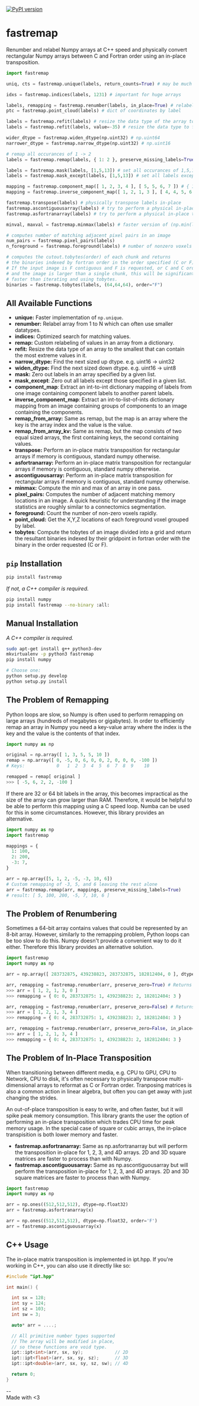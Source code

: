 [![PyPI version](https://badge.fury.io/py/fastremap.svg)](https://badge.fury.io/py/fastremap)  

# fastremap

Renumber and relabel Numpy arrays at C++ speed and physically convert rectangular Numpy arrays between C and Fortran order using an in-place transposition.   

```python
import fastremap

uniq, cts = fastremap.unique(labels, return_counts=True) # may be much faster than np.unique

idxs = fastremap.indices(labels, 1231) # important for huge arrays

labels, remapping = fastremap.renumber(labels, in_place=True) # relabel values from 1 and refit data type
ptc = fastremap.point_cloud(labels) # dict of coordinates by label

labels = fastremap.refit(labels) # resize the data type of the array to fit extrema
labels = fastremap.refit(labels, value=-35) # resize the data type to fit the value provided

wider_dtype = fastremap.widen_dtype(np.uint32) # np.uint64
narrower_dtype = fastremap.narrow_dtype(np.uint32) # np.uint16

# remap all occurances of 1 -> 2
labels = fastremap.remap(labels, { 1: 2 }, preserve_missing_labels=True, in_place=True)

labels = fastremap.mask(labels, [1,5,13]) # set all occurances of 1,5,13 to 0
labels = fastremap.mask_except(labels, [1,5,13]) # set all labels except 1,5,13 to 0

mapping = fastremap.component_map([ 1, 2, 3, 4 ], [ 5, 5, 6, 7 ]) # { 1: 5, 2: 5, 3: 6, 4: 7 }
mapping = fastremap.inverse_component_map([ 1, 2, 1, 3 ], [ 4, 4, 5, 6 ]) # { 1: [ 4, 5 ], 2: [ 4 ], 3: [ 6 ] }

fastremap.transpose(labels) # physically transpose labels in-place
fastremap.ascontiguousarray(labels) # try to perform a physical in-place transposition to C order
fastremap.asfortranarray(labels) # try to perform a physical in-place transposition to F order

minval, maxval = fastremap.minmax(labels) # faster version of (np.min(labels), np.max(labels))

# computes number of matching adjacent pixel pairs in an image
num_pairs = fastremap.pixel_pairs(labels)  
n_foreground = fastremap.foreground(labels) # number of nonzero voxels

# computes the cutout.tobytes(order) of each chunk and returns
# the binaries indexed by fortran order in the order specified (C or F)
# If the input image is F contiguous and F is requested, or C and C order,
# and the image is larger than a single chunk, this will be significantly
# faster than iterating and using tobytes.
binaries = fastremap.tobytes(labels, (64,64,64), order="F")
```

## All Available Functions 
- **unique:** Faster implementation of `np.unique`.
- **renumber:** Relabel array from 1 to N which can often use smaller datatypes.
- **indices:** Optimized search for matching values.
- **remap:** Custom relabeling of values in an array from a dictionary.
- **refit:** Resize the data type of an array to the smallest that can contain the most extreme values in it.
- **narrow_dtype:** Find the next sized up dtype. e.g. uint16 -> uint32
- **widen_dtype:** Find the next sized down dtype. e.g. uint16 -> uint8
- **mask:** Zero out labels in an array specified by a given list.
- **mask_except**: Zero out all labels except those specified in a given list.
- **component_map**: Extract an int-to-int dictionary mapping of labels from one image containing component labels to another parent labels.  
- **inverse_component_map**: Extract an int-to-list-of-ints dictionary mapping from an image containing groups of components to an image containing the components.  
- **remap_from_array:** Same as remap, but the map is an array where the key is the array index and the value is the value.
- **remap_from_array_kv:** Same as remap, but the map consists of two equal sized arrays, the first containing keys, the second containing values.
- **transpose:** Perform an in-place matrix transposition for rectangular arrays if memory is contiguous, standard numpy otherwise.
- **asfortranarray:** Perform an in-place matrix transposition for rectangular arrays if memory is contiguous, standard numpy otherwise.
- **ascontiguousarray:** Perform an in-place matrix transposition for rectangular arrays if memory is contiguous, standard numpy otherwise.
- **minmax:** Compute the min and max of an array in one pass.
- **pixel_pairs:** Computes the number of adjacent matching memory locations in an image. A quick heuristic for understanding if the image statistics are roughly similar to a connectomics segmentation.
- **foreground:** Count the number of non-zero voxels rapidly.
- **point_cloud:** Get the X,Y,Z locations of each foreground voxel grouped by label.
- **tobytes**: Compute the tobytes of an image divided into a grid and return the resultant binaries indexed by their gridpoint in fortran order with the binary in the order requested (C or F).

## `pip` Installation

```bash
pip install fastremap
```

*If not, a C++ compiler is required.*

```bash
pip install numpy
pip install fastremap --no-binary :all:
```

## Manual Installation

*A C++ compiler is required.*

```bash
sudo apt-get install g++ python3-dev 
mkvirtualenv -p python3 fastremap
pip install numpy

# Choose one:
python setup.py develop  
python setup.py install 
```

## The Problem of Remapping

Python loops are slow, so Numpy is often used to perform remapping on large arrays (hundreds of megabytes or gigabytes). In order to efficiently remap an array in Numpy you need a key-value array where the index is the key and the value is the contents of that index. 

```python 
import numpy as np 

original = np.array([ 1, 3, 5, 5, 10 ])
remap = np.array([ 0, -5, 0, 6, 0, 0, 2, 0, 0, 0, -100 ])
# Keys:            0   1  2  3  4  5  6  7  8  9    10

remapped = remap[ original ]
>>> [ -5, 6, 2, 2, -100 ]
```

If there are 32 or 64 bit labels in the array, this becomes impractical as the size of the array can grow larger than RAM. Therefore, it would be helpful to be able to perform this mapping using a C speed loop. Numba can be used for this in some circumstances. However, this library provides an alternative.

```python
import numpy as np
import fastremap 

mappings = {
  1: 100,
  2: 200,
  -3: 7,
}

arr = np.array([5, 1, 2, -5, -3, 10, 6])
# Custom remapping of -3, 5, and 6 leaving the rest alone
arr = fastremap.remap(arr, mappings, preserve_missing_labels=True) 
# result: [ 5, 100, 200, -5, 7, 10, 6 ]
```

## The Problem of Renumbering 

Sometimes a 64-bit array contains values that could be represented by an 8-bit array. However, similarly to the remapping problem, Python loops can be too slow to do this. Numpy doesn't provide a convenient way to do it either. Therefore this library provides an alternative solution.

```python
import fastremap
import numpy as np

arr = np.array([ 283732875, 439238823, 283732875, 182812404, 0 ], dtype=np.int64) 

arr, remapping = fastremap.renumber(arr, preserve_zero=True) # Returns uint8 array
>>> arr = [ 1, 2, 1, 3, 0 ]
>>> remapping = { 0: 0, 283732875: 1, 439238823: 2, 182812404: 3 }

arr, remapping = fastremap.renumber(arr, preserve_zero=False) # Returns uint8 array
>>> arr = [ 1, 2, 1, 3, 4 ]
>>> remapping = { 0: 4, 283732875: 1, 439238823: 2, 182812404: 3 }

arr, remapping = fastremap.renumber(arr, preserve_zero=False, in_place=True) # Mutate arr to use less memory
>>> arr = [ 1, 2, 1, 3, 4 ]
>>> remapping = { 0: 4, 283732875: 1, 439238823: 2, 182812404: 3 }
```

## The Problem of In-Place Transposition 

When transitioning between different media, e.g. CPU to GPU, CPU to Network, CPU to disk, it's often necessary to physically transpose multi-dimensional arrays to reformat as C or Fortran order. Tranposing matrices is also a common action in linear algebra, but often you can get away with just changing the strides.

An out-of-place transposition is easy to write, and often faster, but it will spike peak memory consumption. This library grants the user the option of performing an in-place transposition which trades CPU time for peak memory usage. In the special case of square or cubic arrays, the in-place transpisition is both lower memory and faster.

- **fastremap.asfortranarray:** Same as np.asfortranarray but will perform the transposition in-place for 1, 2, 3, and 4D arrays. 2D and 3D square matrices are faster to process than with Numpy.
- **fastremap.ascontiguousarray:** Same as np.ascontiguousarray but will perform the transposition in-place for 1, 2, 3, and 4D arrays. 2D and 3D square matrices are faster to process than with Numpy.

```python
import fastremap
import numpy as np 

arr = np.ones((512,512,512), dtype=np.float32)
arr = fastremap.asfortranarray(x)

arr = np.ones((512,512,512), dtype=np.float32, order='F')
arr = fastremap.ascontiguousarray(x)
```

## C++ Usage

The in-place matrix transposition is implemented in ipt.hpp. If you're working in C++, you can also use it directly like so:

```cpp
#include "ipt.hpp"

int main() {

  int sx = 128;
  int sy = 124;
  int sz = 103;
  int sw = 3;

  auto* arr = ....;

  // All primitive number types supported
  // The array will be modified in place, 
  // so these functions are void type.
  ipt::ipt<int>(arr, sx, sy);            // 2D
  ipt::ipt<float>(arr, sx, sy, sz);      // 3D
  ipt::ipt<double>(arr, sx, sy, sz, sw); // 4D

  return 0;
}
```

--  
Made with <3



